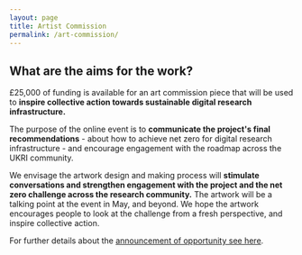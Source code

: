 ```yaml
---
layout: page
title: Artist Commission
permalink: /art-commission/
---
```


## What are the aims for the work?

£25,000 of funding is available for an art commission piece that will be used to **inspire collective action towards sustainable digital research infrastructure.** <br>

The purpose of the online event is to **communicate the project's final recommendations** - about how to achieve net zero for digital research infrastructure - and encourage engagement with the roadmap across the UKRI community. <br>

We envisage the artwork design and making process will **stimulate conversations and strengthen engagement with the project and the net zero challenge across the research community.** The artwork will be a talking point at the event in May, and beyond. We hope the artwork encourages people to look at the challenge from a fresh perspective, and inspire collective action. 


For further details about the [announcement of opportunity see here](https://net-zero-dri.ceda.ac.uk/news/art-funding/).
